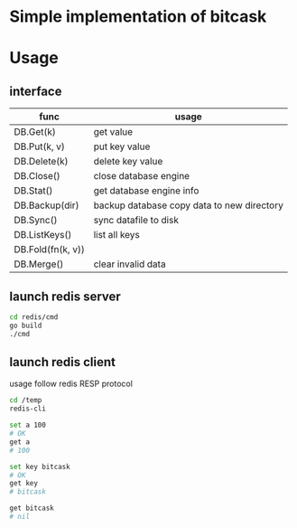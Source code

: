 # Simple implementation of bitcask



# Usage

## interface

func|usage
-|-
DB.Get(k)| get value
DB.Put(k, v)| put key value
DB.Delete(k)| delete key value
DB.Close()| close database engine
DB.Stat()| get database engine info
DB.Backup(dir)| backup database copy data to new directory
DB.Sync()| sync datafile to disk
DB.ListKeys()| list all keys
DB.Fold(fn(k, v))|
DB.Merge()|clear invalid data

## launch redis server

```bash
cd redis/cmd
go build
./cmd
```

## launch redis client

usage follow redis RESP protocol

```bash
cd /temp
redis-cli

set a 100
# OK
get a
# 100

set key bitcask
# OK
get key
# bitcask

get bitcask
# nil
```